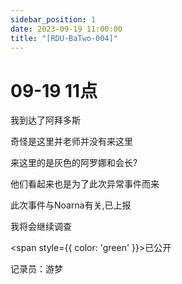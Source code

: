 ```yaml
---
sidebar_position: 1
date: 2023-09-19 11:00:00
title: "[RDU-BaTwo-004]"
---
```

# 09-19 11点
我到达了阿拜多斯

奇怪是这里并老师并没有来这里

来这里的是灰色的阿罗娜和会长?

他们看起来也是为了此次异常事件而来

此次事件与Noarna有关,已上报

我将会继续调查

<span style={{ color: 'green' }}>已公开</span>

记录员：游梦